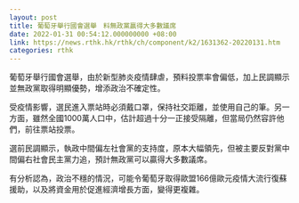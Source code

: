 ```yaml
---
layout: post
title: 葡萄牙舉行國會選舉　料無政黨贏得大多數議席
date: 2022-01-31 00:54:12.000000000 +08:00
link: https://news.rthk.hk/rthk/ch/component/k2/1631362-20220131.htm
categories: rthk
---
```


葡萄牙舉行國會選舉，由於新型肺炎疫情肆虐，預料投票率會偏低，加上民調顯示並無政黨取得明顯優勢，增添政治不確定性。

受疫情影響，選民進入票站時必須戴口罩，保持社交距離，並使用自己的筆。另一方面，雖然全國1000萬人口中，估計超過十分一正接受隔離，但當局仍然容許他們，前往票站投票。

選前民調顯示，執政中間偏左社會黨的支持度，原本大幅領先，但被主要反對黨中間偏右社會民主黨力追，預計無政黨可以贏得大多數議席。

有分析認為，政治不穩的情況，可能令葡萄牙取得歐盟166億歐元疫情大流行復蘇援助，以及將資金用於促進經濟增長方面，變得更複雜。
